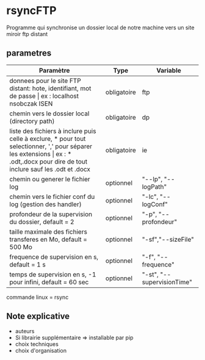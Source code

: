 # rsyncFTP

Programme qui synchronise un dossier local de notre machine vers un site miroir ftp distant

## parametres

|Paramètre|Type|Variable|
|---|---|---|
|donnees pour le site FTP distant: hote, identifiant, mot de passe \| ex : localhost nsobczak ISEN|obligatoire|ftp|
|chemin vers le dossier local (directory path)|obligatoire|dp|
|liste des fichiers à inclure puis celle à exclure, * pour tout selectionner, ',' pour séparer les extensions \| ex : * .odt,.docx pour dire de tout inclure sauf les .odt et .docx|obligatoire|ie|
|chemin ou generer le fichier log|optionnel|"--lp", "--logPath"|
|chemin vers le fichier conf du log (gestion des handler)|optionnel|"-lc", "--logConf"|
|profondeur de la supervision du dossier, default = 2|optionnel|"-p", "--profondeur"|
|taille maximale des fichiers transferes en Mo, default = 500 Mo|optionnel|"-sf","--sizeFile"|
|frequence de supervision en s, default = 1 s|optionnel|"-f", "--frequence"|
|temps de supervision en s, -1 pour infini, default = 60 sec|optionnel|"-st", "--supervisionTime"|


commande linux = rsync


## Note explicative

- auteurs
- Si librairie supplémentaire => installable par pip
- choix techniques
- choix d'organisation

